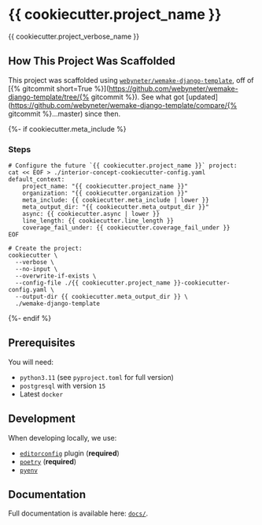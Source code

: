 # {{ cookiecutter.project_name }}

{{ cookiecutter.project_verbose_name }}

## How This Project Was Scaffolded

This project was scaffolded using [`webyneter/wemake-django-template`](https://github.com/webyneter/wemake-django-template), off of [{% gitcommit short=True %}](https://github.com/webyneter/wemake-django-template/tree/{% gitcommit %}). See what got [updated](https://github.com/webyneter/wemake-django-template/compare/{% gitcommit %}...master) since then.

{%- if cookiecutter.meta_include %}
### Steps

```shell
# Configure the future `{{ cookiecutter.project_name }}` project:
cat << EOF > ./interior-concept-cookiecutter-config.yaml
default_context:
    project_name: "{{ cookiecutter.project_name }}"
    organization: "{{ cookiecutter.organization }}"
    meta_include: {{ cookiecutter.meta_include | lower }}
    meta_output_dir: "{{ cookiecutter.meta_output_dir }}"
    async: {{ cookiecutter.async | lower }}
    line_length: {{ cookiecutter.line_length }}
    coverage_fail_under: {{ cookiecutter.coverage_fail_under }}
EOF

# Create the project:
cookiecutter \
  --verbose \
  --no-input \
  --overwrite-if-exists \
  --config-file ./{{ cookiecutter.project_name }}-cookiecutter-config.yaml \
  --output-dir {{ cookiecutter.meta_output_dir }} \
  ./wemake-django-template
```
{%- endif %}

## Prerequisites

You will need:

- `python3.11` (see `pyproject.toml` for full version)
- `postgresql` with version `15`
- Latest `docker`


## Development

When developing locally, we use:

- [`editorconfig`](http://editorconfig.org/) plugin (**required**)
- [`poetry`](https://github.com/python-poetry/poetry) (**required**)
- [`pyenv`](https://github.com/pyenv/pyenv)


## Documentation

Full documentation is available here: [`docs/`](docs).
